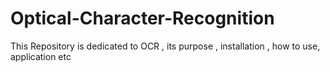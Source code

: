 # Optical-Character-Recognition
This Repository is dedicated to OCR , its purpose , installation , how to use, application etc
